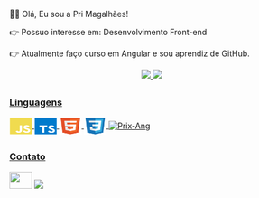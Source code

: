 👩🖖 Olá, Eu sou a Pri Magalhães!

👉 Possuo interesse em: Desenvolvimento Front-end

👉 Atualmente faço curso em Angular e sou aprendiz de GitHub.

<div align="center">
<a href="https://github.com/PrixMag">
<img height="180em" src="https://github-readme-stats.vercel.app/api?username=PrixMag&show_icons=true&theme=midnight-purple&include_all_commits=true&count_private=true"/>
<img height="180em" src="https://github-readme-stats.vercel.app/api/top-langs/?username=PrixMag&layout=compact&langs_count=5&theme=midnight-purple"/>
</div>
  
  ##
<div style="display: inline_block">
  <h3>Linguagens</h3>
  <img align="center" alt="Prix-Js" height="30" width="40" src="https://raw.githubusercontent.com/devicons/devicon/master/icons/javascript/javascript-plain.svg"/>
  <img align="center" alt="Prix-Ts" height="30" width="40" src="https://raw.githubusercontent.com/devicons/devicon/master/icons/typescript/typescript-plain.svg"/>
  <img align="center" alt="Prix-HTML" height="30" width="40" src="https://raw.githubusercontent.com/devicons/devicon/master/icons/html5/html5-original.svg"/>
  <img align="center" alt="Prix-CSS" height="30" width="40" src="https://raw.githubusercontent.com/devicons/devicon/master/icons/css3/css3-original.svg"/>
  <img align="center" alt="Prix-Ang" height="30" width="40" src="https://cdn.jsdelivr.net/gh/devicons/devicon/icons/angularjs/angularjs-original.svg"/>
</div>

##
<div style="display: inline_block">
  <h3>Contato</h3>
  <a href="linkedin.com/in/priscila-magalhaes-canel-340808206" target="_blank"><img height="30" width="40" src="https://cdn.jsdelivr.net/gh/devicons/devicon/icons/linkedin/linkedin-original.svg"/></a>
  <a href ="mailto:prixmagalha@gmail.com"><img src="https://img.shields.io/badge/-Gmail-%23333?style=for-the-badge&logo=gmail&logoColor=white" target="_blank"/></a>
</div>
  
